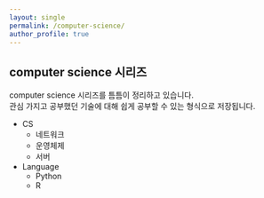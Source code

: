 ```yaml
---
layout: single
permalink: /computer-science/
author_profile: true
---
```

## computer science 시리즈
computer science 시리즈를 틈틈이 정리하고 있습니다.  
관심 가지고 공부했던 기술에 대해 쉽게 공부할 수 있는 형식으로 저장됩니다.

- CS
  - 네트워크
  - 운영체제
  - 서버
- Language
  - Python
  - R

